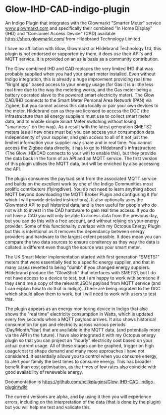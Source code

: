 # Glow-IHD-CAD-indigo-plugin
 An Indigo Plugin that integrates with the Glowmarkt "Smarter Meter" service www.glowmarkt.com and specifically their combined "In Home Display" (IHD) and "Consumer Access Device" (CAD) available https://shop.glowmarkt.com/ from Hildebrand Technology Limited.
 
 I have no affiliation with Glow, Glowmarkt or Hildebrand Technology Ltd, this plugin is not endorsed or supported by them, it does use their API's and MQTT service.  It is provided on an as is basis as a community contribution.
 
The Glow combined IHD and CAD replaces the very limited IHD that was probably supplied when you had your smart meter installed.  Even without Indigo integration, this is already a huge improvment providing real time "Bright app" based access to your energy usage (for Gas it is a little less real time due to the way the metering works, and the Gas meter being a battery operated slave to the powered smart electricity meter).  The Glow CAD/IHD connects to the Smart Meter Personal Area Network (PAN) via Zigbee, but you cannot access this data locally or pair your own devices to the meter.  Hildebrand can as they are licensed to access the DCC (the infrastructure than all energy suppliers must use to collect smart meter data, and to enable simple Smart Meter switching without losing "smartness" on the way).  As a result with the latest generation SMETS2 meters (as all new ones must be) you can access your consumption data independenlty of your supplier, and gain access to all of it not just the limited information your supplier may share and in real time.  You cannot access the Zigbee data directly, it has to go to Hildebrand's infrastructure (The Glow IHD/CAD connects to your wifi to enable this), but they provide the data back in the form of an API and an MQTT service.  The first version of this plugin utilises the MQTT data, but will be enriched by also accessing the API.
 
The plugin consumes the payload sent from the associated MQTT service and builds on the excellent work by one of the Indigo Communities most prolific contributors (flyingdiver).  You do not need to learn anything about MQTT beyond downloading the MQTT Broker Plugin and configuring it (for which I will provide detailed instructions).  It also optionally uses the Glowmarkt API to pull historical data, and is then useful for people who do not wish to invest in the CAD hardware to gain real time access.  If you do not have a CAD you will only be able to access data from the previous day, but you can do this with a free account, and without relying on your energy provider.  Some of this functionality overlaps with my Octopus Energy Plugin but this is intentional as it removes the dependancy between energy providers and hardware to the largest extent possible.  It does mean you can compare the two data sources to ensure consitency as they way the data is collated is different even though the source was your smart meter.
 
 The UK Smart Meter implementation started with first generation "SMETS1" meters that were essentially tied to a specific energy supplier, and that in many cases reverted to being "dumb" if you changed energy suppiers.  Hildebrand produce the "GlowStick" that interfaces with SMETS1, but I do not have access to a device to test, but I am happy to work with someone if they send me a copy of the relevant JSON payload from MQTT service (and I can explain how to do that in Indigo).  These are being migrated to the DCC which should allow them to work, but I will need to work with users to test this.
 
The plugin appears as an energy monitoring device in Indigo that also shows the "real time" electricity consumption in Watts, which is updated every few seconds when a MQTT payload arrives.  It also shows historical consumption for gas and electricity across various periods (Day/Month/Year) that are available in the MQTT data. (and potentially more via the API in the future).  I have also integrated it with my Octopus energy plugin so that you can project an "hourly" electricity cost based on your actual current usage.  All of these stages can be graphed, trigger on high usage/cost to shape demand and many more approaches I have not considered.  It essentially allows you to control when you consume energy, to alert your family the best times to consume energy.  This has broader benefit than cost optimisation, as the times of low rates also coincide with good availability of renewable energy.

Documentation is https://github.com/neilkplugins/Glow-IHD-CAD-indigo-plugin/wiki

The current versions are alpha, and by using it then you will experience errors, including on the interpretation of the data (that is done by the plugin) but you will help me test and validate this.
